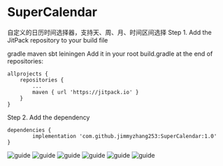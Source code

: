 # SuperCalendar
自定义的日历时间选择器，支持天、周、月、时间区间选择
Step 1. Add the JitPack repository to your build file

gradle
maven
sbt
leiningen
Add it in your root build.gradle at the end of repositories:

	allprojects {
		repositories {
			...
			maven { url 'https://jitpack.io' }
		}
	}
Step 2. Add the dependency

	dependencies {
	        implementation 'com.github.jimmyzhang253:SuperCalendar:1.0'
	}

![guide](https://github.com/zj1014/SuperCalendar/blob/master/guide/1.png)
![guide](https://github.com/zj1014/SuperCalendar/blob/master/guide/2.png)
![guide](https://github.com/zj1014/SuperCalendar/blob/master/guide/3.png)
![guide](https://github.com/zj1014/SuperCalendar/blob/master/guide/4.png)
![guide](https://github.com/zj1014/SuperCalendar/blob/master/guide/5.png)
![guide](https://github.com/zj1014/SuperCalendar/blob/master/guide/6.png)
